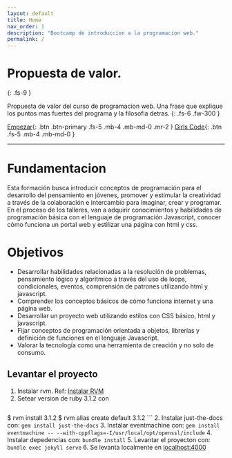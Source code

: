 ```yaml
---
layout: default
title: Home
nav_order: 1
description: "Bootcamp de introduccion a la programacion web."
permalink: /
---
```


# Propuesta de valor.
{: .fs-9 }

Propuesta de valor del curso de programacion web. Una frase que explique los puntos mas fuertes del programa y la filosofia detras.
{: .fs-6 .fw-300 }

[Empezar](#empezar){: .btn .btn-primary .fs-5 .mb-4 .mb-md-0 .mr-2 } [Girls Code](https://www.instagram.com/girlscodepy/?hl=es){: .btn .fs-5 .mb-4 .mb-md-0 }

---


# Fundamentacion

Esta formación busca introducir conceptos de programación para el desarrollo del pensamiento en jóvenes, promover y estimular la creatividad a través de la colaboración e intercambio para imaginar, crear y programar. En el proceso de los talleres,  van a adquirir conocimientos y habilidades de programación básica con el lenguaje de programación Javascript, conocer cómo funciona un portal web y estilizar una página con html y css.  

# Objetivos
* Desarrollar habilidades relacionadas a la resolución de problemas, pensamiento lógico y algorítmico a través del uso de loops, condicionales, eventos, comprensión de patrones utilizando html y javascript. 
* Comprender los conceptos básicos de cómo funciona internet y una página web. 
* Desarrollar un proyecto web utilizando estilos con CSS básico, html y javascript. 
* Fijar conceptos de programación orientada a objetos, librerías y definición de funciones en el lenguaje Javascript. 
* Valorar la tecnología como una herramienta de creación y no solo de consumo. 

## Levantar el proyecto 

1. Instalar rvm. Ref:  [Instalar RVM](https://nrogap.medium.com/install-rvm-in-macos-step-by-step-d3b3c236953b)
2. Setear version de ruby 3.1.2 con 
   ```javascript
$ rvm install 3.1.2
$ rvm alias create default 3.1.2
    ```
2. Instalar just-the-docs con: ``gem install just-the-docs``
3. Instalar eventmachine con: ``gem install eventmachine -- --with-cppflags=-I/usr/local/opt/openssl/include``
4. Instalar depedencias con: ``bundle install``
5. Levantar el proyecton con: ``bundle exec jekyll serve``
6. Se levanta localmente en [localhost:4000](http://127.0.0.1:4000)
